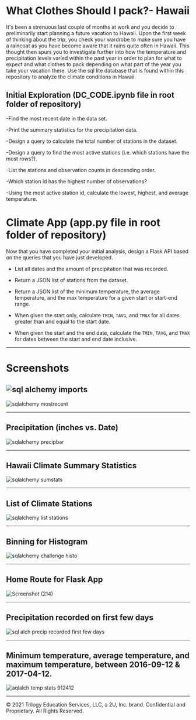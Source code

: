 # What Clothes Should I pack?- Hawaii

It's been a strenuous last couple of months at work and you decide to preliminarily start planning a future vacation to Hawaii. Upon the first week of thinking about the trip, you check your wardrobe to make sure you have a raincoat as you have become aware that it rains quite often in Hawaii. This thought then spurs you to investigate further into how the temperature and precipitation levels varied within the past year in order to plan for what to expect and what clothes to pack depending on what part of the year you take your vacation there. Use the sql lite database that is found within this repository to analyze the climate conditions in Hawaii. 

## Initial Exploration (DC_CODE.ipynb file in root folder of repository)

-Find the most recent date in the data set.

-Print the summary statistics for the precipitation data.

-Design a query to calculate the total number of stations in the dataset.

-Design a query to find the most active stations (i.e. which stations have the most rows?).

-List the stations and observation counts in descending order.

-Which station id has the highest number of observations?

-Using the most active station id, calculate the lowest, highest, and average temperature.

# Climate App (app.py file in root folder of repository)

Now that you have completed your initial analysis, design a Flask API based on the queries that you have just developed.


  * List all dates and the amount of precipitation that was recorded.

  * Return a JSON list of stations from the dataset.

  * Return a JSON list of the minimum temperature, the average temperature, and the max temperature for a given start or start-end range.

  * When given the start only, calculate `TMIN`, `TAVG`, and `TMAX` for all dates greater than and equal to the start date.

  * When given the start and the end date, calculate the `TMIN`, `TAVG`, and `TMAX` for dates between the start and end date inclusive.

--------------------------------------------------------------------------------------------------------------------------------------------------------------------------------------
  
  # Screenshots
  
![sql alchemy imports](https://user-images.githubusercontent.com/101612220/202082472-592a0007-4e87-4bae-8751-0d72ca385aea.png)
--------------------------------------------------------------------------------------------------------------------------------------------------------------------

![sqlalchemy mostrecent](https://user-images.githubusercontent.com/101612220/202082537-dd91b556-3f93-4dac-8203-ec7a96d5f0b3.png)

--------------------------------------------------------------------------------------------------------------------------------------------------------------------

## Precipitation (inches vs. Date)
![sqlalchemy precipbar](https://user-images.githubusercontent.com/101612220/202082564-a645516a-cdf3-428f-8246-7da6c3e8cf31.png)

--------------------------------------------------------------------------------------------------------------------------------------------------------------------

## Hawaii Climate Summary Statistics
![sqlalchemy sumstats](https://user-images.githubusercontent.com/101612220/202082583-43cbd0f5-5c04-4a5c-9c7a-dbf24f635a37.png)

--------------------------------------------------------------------------------------------------------------------------------------------------------------------

## List of Climate Stations

![sqlalchemy list stations](https://user-images.githubusercontent.com/101612220/202082642-0279429c-e210-4dd6-9ffc-df14ae3aaaf8.png)

--------------------------------------------------------------------------------------------------------------------------------------------------------------------

## Binning for Histogram

![sqlalchemy challenge histo](https://user-images.githubusercontent.com/101612220/202085131-85bdbb04-ca7f-4ed3-9666-3107ed9974a2.png)


--------------------------------------------------------------------------------------------------------------------------------------------------------------------

## Home Route for Flask App

![Screenshot (214)](https://user-images.githubusercontent.com/101612220/202084871-f73a2a59-e52e-4209-ba6a-f89e53233e1f.png)

--------------------------------------------------------------------------------------------------------------------------------------------------------------------

## Precipitation recorded on first few days

![sql alch precip recorded first few days](https://user-images.githubusercontent.com/101612220/202084411-00bae390-0955-42da-bbae-89784ce6b944.png)

--------------------------------------------------------------------------------------------------------------------------------------------------------------------

## Minimum temperature, average temperature, and maximum temperature, between 2016-09-12 & 2017-04-12.

![aqlalch temp stats 912412](https://user-images.githubusercontent.com/101612220/202084398-76cbeba4-58c8-4330-bfdd-d3d3469da20c.png)


--------------------------------------------------------------------------------------------------------------------------------------------------------------------



© 2021 Trilogy Education Services, LLC, a 2U, Inc. brand. Confidential and Proprietary. All Rights Reserved.
